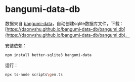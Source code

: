 # bangumi-data-db

数据来自 [bangumi-data](https://github.com/bangumi-data/bangumi-data)，自动创建sqlite数据库文件，下载：[https://daonvshu.github.io/bangumi-data-db/bangumi.db](https://daonvshu.github.io/bangumi-data-db/bangumi.db)。

安装依赖：

```bash
npm install better-sqlite3 bangumi-data
```

运行：

```bash
npx ts-node scripts\gen.ts  
```